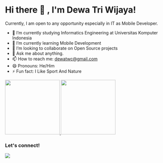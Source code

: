 # Hi there 👋 , I'm Dewa Tri Wijaya!
Currently, I am open to any opportunity especially in IT as Mobile Developer.

- 🔭 I’m currently studying Informatics Engineering at Universitas Komputer Indonesia
- 🌱 I’m currently learning Mobile Development
- 👯 I’m looking to collaborate on Open Source projects
- 💬 Ask me about anything.
- 📫 How to reach me: dewatwc@gmail.com
- 😄 Pronouns: He/Him
- ⚡ Fun fact: I Like Sport And Nature



<p align="left">
<a href="https://github.com/DewaTriWijaya">
  <img height="180em" src="https://github-readme-stats-eight-theta.vercel.app/api?username=DewaTriWijaya&show_icons=true&theme=algolia&include_all_commits=true&count_private=true"/>
  <img height="180em" src="https://github-readme-stats-eight-theta.vercel.app/api/top-langs/?username=DewaTriWijaya&layout=compact&langs_count=8&theme=algolia"/>
</a>
</p>

### Let's connect!
<p>
    <a href="https://www.linkedin.com/in/DewaTriWijaya" target="blank"><img src="https://img.shields.io/badge/DewaTriWijaya-30302f?style=flat&logo=linkedin" /></a>
</p>

